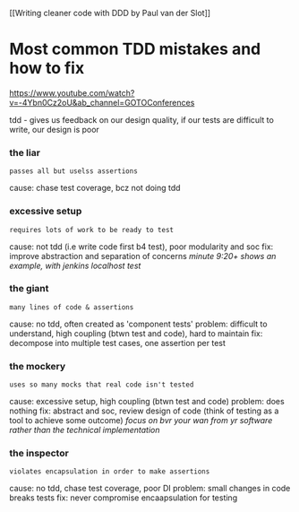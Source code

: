 [[Writing cleaner code with DDD by Paul van der Slot]]

# Most common TDD mistakes and how to fix
https://www.youtube.com/watch?v=-4Ybn0Cz2oU&ab_channel=GOTOConferences

tdd - gives us feedback on our design quality, if our tests are difficult to write, our design is poor

### the liar
	passes all but uselss assertions
cause: chase test coverage, bcz not doing tdd

### excessive setup
	requires lots of work to be ready to test
cause: not tdd (i.e write code first b4 test), poor modularity and soc
fix: improve abstraction and separation of concerns
*minute 9:20+ shows an example, with jenkins localhost test*

### the giant
	many lines of code & assertions
cause: no tdd, often created as 'component tests'
problem: difficult to understand, high coupling (btwn test and code), hard to maintain
fix: decompose into multiple test cases, one assertion per test

### the mockery
	uses so many mocks that real code isn't tested
cause: excessive setup, high coupling (btwn test and code)
problem: does nothing
fix: abstract and soc, review design of code (think of testing as a tool to achieve some outcome)
*focus on bvr your wan from yr software rather than the technical implementation*

### the inspector
	violates encapsulation in order to make assertions
cause: no tdd, chase test coverage, poor DI
problem: small changes in code breaks tests
fix: never compromise encaapsulation for testing
